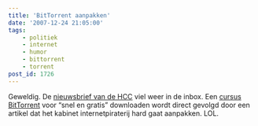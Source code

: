 ```yaml
---
title: 'BitTorrent aanpakken'
date: '2007-12-24 21:05:00'
tags:
    - politiek
    - internet
    - humor
    - bittorrent
    - torrent
post_id: 1726
---
```


Geweldig. De [nieuwsbrief van de HCC](http://www.hccmagazine.nl/nieuwsbrief/archief/week_51.html) viel weer in de inbox. Een [cursus BitTorrent](http://www.hccmagazine.nl/index.cfm?fuseaction=home.showTotalCursus&id=52023) voor “snel en gratis” downloaden wordt direct gevolgd door een artikel dat het kabinet internetpiraterij hard gaat aanpakken. LOL.